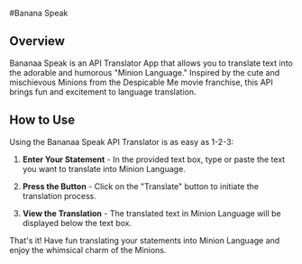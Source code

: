 #Banana Speak

 




## Overview

Bananaa Speak is an API Translator App that allows you to translate text into the adorable and humorous "Minion Language." Inspired by the cute and mischievous Minions from the Despicable Me movie franchise, this API brings fun and excitement to language translation.

## How to Use

Using the Bananaa Speak API Translator is as easy as 1-2-3:

1. **Enter Your Statement** - In the provided text box, type or paste the text you want to translate into Minion Language.

2. **Press the Button** - Click on the "Translate" button to initiate the translation process.

3. **View the Translation** - The translated text in Minion Language will be displayed below the text box.

That's it! Have fun translating your statements into Minion Language and enjoy the whimsical charm of the Minions.




